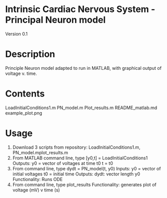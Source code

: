 # Intrinsic Cardiac Nervous System - Principal Neuron model
Version 0.1

# Description
Principle Neuron model adapted to run in MATLAB, with graphical output of voltage v. time. 

# Contents
LoadInitialConditions1.m
PN_model.m
Plot_results.m
README_matlab.md
example_plot.png

# Usage
1. Download 3 scripts from repository: LoadInitialConditions1.m, PN_model.mplot_results.m
2. From MATLAB command line, type [y0,t] = LoadInitialConditions1
    Outputs:
      y0 = vector of voltages at time t0
      t = t0
3. From command line, type dydt = PN_model(t, y0)
    Inputs:
      y0 = vector of initial voltages
      t0 = initial time 
    Outputs:
      dydt: vector length y0
    Functionality: 
      Runs ODE
4. From command line, type plot_results
    Functionality: generates plot of voltage (mV) v time (s)
